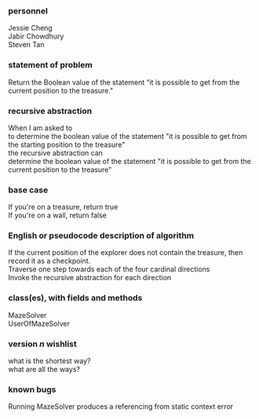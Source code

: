 ### personnel
Jessie Cheng </br>
Jabir Chowdhury </br>
Steven Tan

### statement of problem

Return the Boolean value of the statement “it is possible to get from the current position to the treasure."

### recursive abstraction
When I am asked to  </br>
  to determine the boolean value of the statement "it is possible to get from the starting position to the treasure" </br>
the recursive abstraction can  </br>
  determine the boolean value of the statement "it is possible to get from the current position to the treasure" </br>

### base case
If you're on a treasure, return true  </br>
If you're on a wall, return false  </br>


### English or pseudocode description of algorithm
If the current position of the explorer does not contain the treasure, then record it as a checkpoint. <br>
Traverse one step towards each of the four cardinal directions <br>
Invoke the recursive abstraction for each direction <br>

### class(es), with fields and methods
MazeSolver</br>
UserOfMazeSolver</br>

### version *n* wishlist
what is the shortest way? </br>
what are all the ways?

### known bugs
Running MazeSolver produces a referencing from static context error


